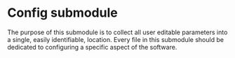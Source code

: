 # Config submodule

The purpose of this submodule is to collect all user editable parameters into a single, easily identifiable, location.
Every file in this submodule should be dedicated to configuring a specific aspect of the software.
